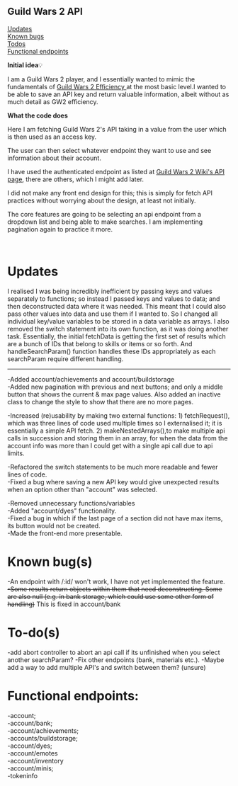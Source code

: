 
## Guild Wars 2 API

[Updates](#updates)<br>
[Known bugs](#known-bugs)<br>
[Todos](#to-dos)<br>
[Functional endpoints](#functional-endpoints)<br>

  
<strong>Initial idea</strong>💡 <br>

I am a Guild Wars 2 player, and I essentially wanted to mimic the fundamentals of <a  href=https://gw2efficiency.com/> Guild Wars 2 Efficiency </a> at the most basic level.I wanted to be able to save an API key and return valuable information, albeit without as much detail as GW2 efficiency.


<strong> What the code does </strong> <br>

Here I am fetching Guild Wars 2's API taking in a value from the user which is then used as an access key.

The user can then select whatever endpoint they want to use and see information about their account.

I have used the authenticated endpoint as listed at <a  href="https://wiki.guildwars2.com/wiki/API:API_key"> Guild Wars 2 Wiki's API page</a>, there are others, which I might add later.

  

I did not make any front end design for this; this is simply for fetch API practices without worrying about the design, at least not initially.

  

The core features are going to be selecting an api endpoint from a dropdown list and being able to make searches. I am implementing pagination again to practice it more.

<br>

  

# Updates

I realised I was being incredibly inefficient by passing keys and values separately to functions; so instead I passed keys and values to data; and then deconstructed data where it was needed. This meant that I could also pass other values into data and use them if I wanted to. So I changed all individual key/value variables to be stored in a data variable as arrays. I also removed the switch statement into its own function, as it was doing another task. Essentially, the initial fetchData is getting the first set of results which are a bunch of IDs that belong to skills or items or so forth. And handleSearchParam() function handles these IDs appropriately as each searchParam require different handling.

<hr>

-Added account/achievements and account/buildstorage <br>
-Added new pagination with previous and next buttons; and only a middle button that shows the current & max page values. Also added an inactive class to change the style to show that there are no more pages. <br>

-Increased (re)usability by making two external functions: 1) fetchRequest(), which was three lines of code used multiple times so I externalised it; it is essentially a simple API fetch. 2) makeNestedArrays(),to make multiple api calls in succession and storing them in an array, for when the data from the account info was more than I could get with a single api call due to api limits. <br>

-Refactored the switch statements to be much more readable and fewer lines of code. <br>
-Fixed a bug where saving a new API key would give unexpected results when an option other than "account" was selected. <br>

-Removed unnecessary functions/variables <br>
-Added "account/dyes" functionality. <br>
-Fixed a bug in which if the last page of a section did not have max items, its button would not be created. <br>
-Made the front-end more presentable.

  

# Known bug(s)

-An endpoint with /:id/ won't work, I have not yet implemented the feature. <br>
<s>-Some results return objects within them that need deconstructing. Some are also null (e.g. in bank storage, which could use some other form of handling)</s> This is fixed in account/bank

  

# To-do(s)

-add abort controller to abort an api call if its unfinished when you select another searchParam?
-Fix other endpoints (bank, materials etc.).
-Maybe add a way to add multiple API's and switch between them? (unsure)

  

# Functional endpoints:

-account; <br>
-account/bank; <br>
-account/achievements; <br>
-accounts/buildstorage;<br>
-account/dyes; <br>
-account/emotes <br>
-account/inventory<br>
-account/minis; <br>
-tokeninfo <br>